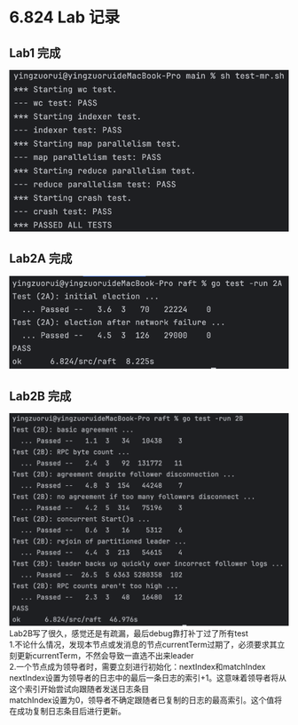6.824 Lab 记录
====
Lab1 完成
------- 
![image](./pic/Lab1.png)

Lab2A 完成
-------
![image](./pic/Lab2A.png)

Lab2B 完成
-------
![image](./pic/Lab2B.png)
Lab2B写了很久，感觉还是有疏漏，最后debug靠打补丁过了所有test<br>
1.不论什么情况，发现本节点或发消息的节点currentTerm过期了，必须要求其立刻更新currentTerm，不然会导致一直选不出来leader<br>
2.一个节点成为领导者时，需要立刻进行初始化：nextIndex和matchIndex<br>
nextIndex设置为领导者的日志中的最后一条日志的索引+1。这意味着领导者将从这个索引开始尝试向跟随者发送日志条目<br>
matchIndex设置为0，领导者不确定跟随者已复制的日志的最高索引。这个值将在成功复制日志条目后进行更新。